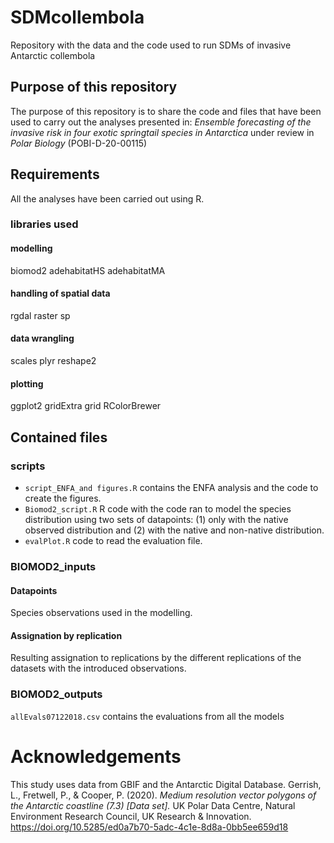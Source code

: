 # SDMcollembola
Repository with the data and the code used to run SDMs of invasive Antarctic collembola
## Purpose of this repository
The purpose of this repository is to share the code and files that have been used to carry out the analyses presented in: _Ensemble forecasting of the invasive risk in four exotic springtail species in Antarctica_ under review in _Polar Biology_ (POBI-D-20-00115)
## Requirements
All the analyses have been carried out using R.
### libraries used

#### modelling
biomod2
adehabitatHS
adehabitatMA

#### handling of spatial data
rgdal
raster
sp

#### data wrangling
scales
plyr
reshape2

#### plotting
ggplot2
gridExtra
grid
RColorBrewer
## Contained files
### scripts
- `script_ENFA_and figures.R` contains the ENFA analysis and the code to create the figures.
- `Biomod2_script.R` R code with the code ran to model the species distribution using two sets of datapoints: (1) only with the native observed distribution and (2) with the native and non-native distribution.
- `evalPlot.R` code to read the evaluation file.
### BIOMOD2_inputs 
#### Datapoints
Species observations used in the modelling. 
#### Assignation by replication
Resulting assignation to replications by the different replications of the datasets with the introduced observations.
### BIOMOD2_outputs
`allEvals07122018.csv` contains the evaluations from all the models
# Acknowledgements
This study uses data from GBIF and the Antarctic Digital Database.
Gerrish, L., Fretwell, P., & Cooper, P. (2020). _Medium resolution vector polygons of the Antarctic coastline (7.3) [Data set]._ UK Polar Data Centre, Natural Environment Research Council, UK Research & Innovation. https://doi.org/10.5285/ed0a7b70-5adc-4c1e-8d8a-0bb5ee659d18